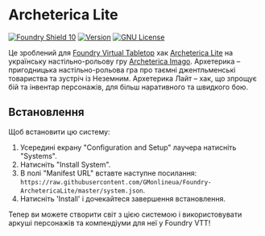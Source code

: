 # Archeterica Lite

[![Foundry Shield 10]][Foundry URL]
[![Version]][Version URL]
[![GNU License]][GNU URL]

Це зроблений для [Foundry Virtual Tabletop](http://foundryvtt.com) хак [Archeterica Lite](https://docs.google.com/document/d/1-4VIYHuXkobt6ocbJGgzoAevYeKurpDeU6JVS1Ld-xU/edit?usp=sharing) на українську настільно-рольову гру [Archeterica Imago](https://archeterica.com/uk). Архетерика – пригодницька настільно-рольова гра про таємні джентльменські товариства та зустріч із Неземним. Архетерика Лайт – хак, що зпрощує бій та інвентар персонажів, для більш наративного та швидкого бою.

## Встановлення
Щоб встановити цю систему:
1.  Усередині екрану "Configuration and Setup" лаучера натисніть "Systems".
2.  Натисніть "Install System".
3.  В полі "Manifest URL" вставте наступне посилання: `https://raw.githubusercontent.com/GMonlineua/Foundry-ArchetericaLite/master/system.json`.
4.  Натисніть 'Install' і дочекайтеся завершення встановлення.

Тепер ви можете створити світ з цією системою і використовувати аркуші персонажів та компендіуми для неї у Foundry VTT!

[Foundry Shield 10]: https://img.shields.io/badge/Foundry-10-informational?style=flat-square
[Foundry URL]: https://foundryvtt.com

[Version]: https://img.shields.io/badge/Version-0.5.2-orange?style=flat-square
[Version URL]: https://github.com/GMonlineua/Foundry-ArchetericaLite

[GNU License]: https://img.shields.io/badge/License-GNU-green?style=flat-square
[GNU URL]: https://github.com/GMonlineua/Foundry-ArchetericaLite/blob/master/LICENSE.md

